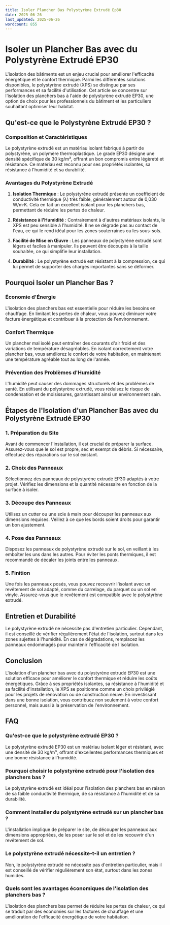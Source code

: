 ```yaml
---
title: Isoler Plancher Bas Polystyrène Extrudé Ep30
date: 2025-06-26
last_updated: 2025-06-26
wordcount: 855
---
```


# Isoler un Plancher Bas avec du Polystyrène Extrudé EP30

L'isolation des bâtiments est un enjeu crucial pour améliorer l'efficacité énergétique et le confort thermique. Parmi les différentes solutions disponibles, le polystyrène extrudé (XPS) se distingue par ses performances et sa facilité d'utilisation. Cet article se concentre sur l'isolation des planchers bas à l'aide de polystyrène extrudé EP30, une option de choix pour les professionnels du bâtiment et les particuliers souhaitant optimiser leur habitat.

## Qu'est-ce que le Polystyrène Extrudé EP30 ?

### Composition et Caractéristiques

Le polystyrène extrudé est un matériau isolant fabriqué à partir de polystyrène, un polymère thermoplastique. Le grade EP30 désigne une densité spécifique de 30 kg/m³, offrant un bon compromis entre légèreté et résistance. Ce matériau est reconnu pour ses propriétés isolantes, sa résistance à l'humidité et sa durabilité.

### Avantages du Polystyrène Extrudé

1. **Isolation Thermique** : Le polystyrène extrudé présente un coefficient de conductivité thermique (λ) très faible, généralement autour de 0,030 W/m·K. Cela en fait un excellent isolant pour les planchers bas, permettant de réduire les pertes de chaleur.

2. **Résistance à l'Humidité** : Contrairement à d'autres matériaux isolants, le XPS est peu sensible à l'humidité. Il ne se dégrade pas au contact de l'eau, ce qui le rend idéal pour les zones souterraines ou les sous-sols.

3. **Facilité de Mise en Œuvre** : Les panneaux de polystyrène extrudé sont légers et faciles à manipuler. Ils peuvent être découpés à la taille souhaitée, ce qui simplifie leur installation.

4. **Durabilité** : Le polystyrène extrudé est résistant à la compression, ce qui lui permet de supporter des charges importantes sans se déformer.

## Pourquoi Isoler un Plancher Bas ?

### Économie d'Énergie

L'isolation des planchers bas est essentielle pour réduire les besoins en chauffage. En limitant les pertes de chaleur, vous pouvez diminuer votre facture énergétique et contribuer à la protection de l'environnement.

### Confort Thermique

Un plancher mal isolé peut entraîner des courants d'air froid et des variations de température désagréables. En isolant correctement votre plancher bas, vous améliorez le confort de votre habitation, en maintenant une température agréable tout au long de l'année.

### Prévention des Problèmes d'Humidité

L'humidité peut causer des dommages structurels et des problèmes de santé. En utilisant du polystyrène extrudé, vous réduisez le risque de condensation et de moisissures, garantissant ainsi un environnement sain.

## Étapes de l'Isolation d'un Plancher Bas avec du Polystyrène Extrudé EP30

### 1. Préparation du Site

Avant de commencer l'installation, il est crucial de préparer la surface. Assurez-vous que le sol est propre, sec et exempt de débris. Si nécessaire, effectuez des réparations sur le sol existant.

### 2. Choix des Panneaux

Sélectionnez des panneaux de polystyrène extrudé EP30 adaptés à votre projet. Vérifiez les dimensions et la quantité nécessaire en fonction de la surface à isoler.

### 3. Découpe des Panneaux

Utilisez un cutter ou une scie à main pour découper les panneaux aux dimensions requises. Veillez à ce que les bords soient droits pour garantir un bon ajustement.

### 4. Pose des Panneaux

Disposez les panneaux de polystyrène extrudé sur le sol, en veillant à les emboîter les uns dans les autres. Pour éviter les ponts thermiques, il est recommandé de décaler les joints entre les panneaux.

### 5. Finition

Une fois les panneaux posés, vous pouvez recouvrir l'isolant avec un revêtement de sol adapté, comme du carrelage, du parquet ou un sol en vinyle. Assurez-vous que le revêtement est compatible avec le polystyrène extrudé.

## Entretien et Durabilité

Le polystyrène extrudé ne nécessite pas d'entretien particulier. Cependant, il est conseillé de vérifier régulièrement l'état de l'isolation, surtout dans les zones sujettes à l'humidité. En cas de dégradations, remplacez les panneaux endommagés pour maintenir l'efficacité de l'isolation.

## Conclusion

L'isolation d'un plancher bas avec du polystyrène extrudé EP30 est une solution efficace pour améliorer le confort thermique et réduire les coûts énergétiques. Grâce à ses propriétés isolantes, sa résistance à l'humidité et sa facilité d'installation, le XPS se positionne comme un choix privilégié pour les projets de rénovation ou de construction neuve. En investissant dans une bonne isolation, vous contribuez non seulement à votre confort personnel, mais aussi à la préservation de l'environnement.

## FAQ

### Qu'est-ce que le polystyrène extrudé EP30 ?

Le polystyrène extrudé EP30 est un matériau isolant léger et résistant, avec une densité de 30 kg/m³, offrant d'excellentes performances thermiques et une bonne résistance à l'humidité.

### Pourquoi choisir le polystyrène extrudé pour l'isolation des planchers bas ?

Le polystyrène extrudé est idéal pour l'isolation des planchers bas en raison de sa faible conductivité thermique, de sa résistance à l'humidité et de sa durabilité.

### Comment installer du polystyrène extrudé sur un plancher bas ?

L'installation implique de préparer le site, de découper les panneaux aux dimensions appropriées, de les poser sur le sol et de les recouvrir d'un revêtement de sol.

### Le polystyrène extrudé nécessite-t-il un entretien ?

Non, le polystyrène extrudé ne nécessite pas d'entretien particulier, mais il est conseillé de vérifier régulièrement son état, surtout dans les zones humides.

### Quels sont les avantages économiques de l'isolation des planchers bas ?

L'isolation des planchers bas permet de réduire les pertes de chaleur, ce qui se traduit par des économies sur les factures de chauffage et une amélioration de l'efficacité énergétique de votre habitation.
